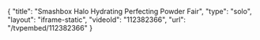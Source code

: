 {
    "title": "Smashbox Halo Hydrating Perfecting Powder  Fair",
    "type": "solo",
    "layout": "iframe-static",
    "videoId": "112382366",
    "url": "\/tvpembed\/112382366"
}